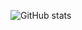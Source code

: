 ![GitHub stats](https://github-readme-stats.vercel.app/api?username=HitendraKawale&show_icons=true&theme=radical)
